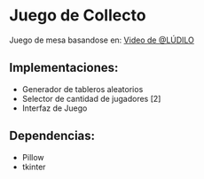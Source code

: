 # Juego de Collecto

Juego de mesa basandose en:
[Video de @LÚDILO](https://www.youtube.com/watch?v=tlYwtFXcDck)

## Implementaciones:
  - Generador de tableros aleatorios
  - Selector de cantidad de jugadores [2]
  - Interfaz de Juego

## Dependencias:
  - Pillow
  - tkinter